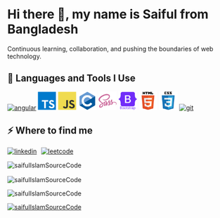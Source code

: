 <h1>Hi there 👋, my name is Saiful from Bangladesh</h1>
<p>Continuous learning, collaboration, and pushing the boundaries of web technology.</p>

<h2>🚀 Languages and Tools I Use</h2>
<p>
  <a target="_blank" href="https://angular.io/assets/images/logos/angular/angular.svg"><img src="https://angular.io/assets/images/logos/angular/angular.svg" alt="angular" width="42" height="42" /></a>
  <a target="_blank" href="https://raw.githubusercontent.com/devicons/devicon/master/icons/typescript/typescript-original.svg"><img src="https://raw.githubusercontent.com/devicons/devicon/master/icons/typescript/typescript-original.svg" alt="typescript" width="42" height="42" /></a>
  <a target="_blank" href="https://raw.githubusercontent.com/devicons/devicon/master/icons/javascript/javascript-original.svg"><img src="https://raw.githubusercontent.com/devicons/devicon/master/icons/javascript/javascript-original.svg" alt="javascript" width="42" height="42" /></a>
  <a target="_blank" href="https://raw.githubusercontent.com/devicons/devicon/master/icons/c/c-original.svg"><img src="https://raw.githubusercontent.com/devicons/devicon/master/icons/c/c-original.svg" alt="c" width="42" height="42" /></a>
  <a target="_blank" href="https://raw.githubusercontent.com/devicons/devicon/master/icons/sass/sass-original.svg"><img src="https://raw.githubusercontent.com/devicons/devicon/master/icons/sass/sass-original.svg" alt="sass" width="42" height="42" /></a>
  <a target="_blank" href="https://raw.githubusercontent.com/devicons/devicon/master/icons/bootstrap/bootstrap-plain-wordmark.svg"><img src="https://raw.githubusercontent.com/devicons/devicon/master/icons/bootstrap/bootstrap-plain-wordmark.svg" alt="bootstrap" width="42" height="42" /></a>
  <a target="_blank" href="https://raw.githubusercontent.com/devicons/devicon/master/icons/html5/html5-original-wordmark.svg"><img src="https://raw.githubusercontent.com/devicons/devicon/master/icons/html5/html5-original-wordmark.svg" alt="html5" width="42" height="42" /></a>
  <a target="_blank" href="https://raw.githubusercontent.com/devicons/devicon/master/icons/css3/css3-original-wordmark.svg"><img src="https://raw.githubusercontent.com/devicons/devicon/master/icons/css3/css3-original-wordmark.svg" alt="css3" width="42" height="42" /></a>
  <a target="_blank" href="https://www.vectorlogo.zone/logos/git-scm/git-scm-icon.svg"><img src="https://www.vectorlogo.zone/logos/git-scm/git-scm-icon.svg" alt="git" width="42" height="42" /></a>
</p>

<h2>⚡️ Where to find me</h2>
<div style="display: flex; gap: 10px; align-items: center;">
  <a target="_blank" href="https://www.linkedin.com/in/saifulislam-dev/">
    <img src="https://img.freepik.com/premium-photo/round-linkedin-logo-isolated-white-background_469489-1046.jpg?semt=ais_hybrid&w=740" alt="linkedin" width="42" height="42" />
  </a>
  <a target="_blank" href="https://leetcode.com/u/saifulWebDev/">
    <img src="https://upload.wikimedia.org/wikipedia/commons/1/19/LeetCode_logo_black.png?style=for-the-badge&logo=linkedin&logoColor=white&color=%230a77b6" alt="leetcode" width="42" height="42" />
  </a>
</div>

<p><img align="center" src="https://github-readme-stats.vercel.app/api?username=saifulIslamSourceCode&show_icons=true&locale=en" alt="saifulIslamSourceCode" /></p>
<p><img align="center" src="https://github-readme-streak-stats.herokuapp.com/?user=saifulIslamSourceCode&" alt="saifulIslamSourceCode" /></p>
<p><img src="https://github-readme-stats.vercel.app/api/top-langs?username=saifulIslamSourceCode&show_icons=true&locale=en&layout=compact" alt="saifulIslamSourceCode" /></p>
<p><a href="https://github.com/ryo-ma/github-profile-trophy"><img src="https://github-profile-trophy.vercel.app/?username=saifulIslamSourceCode" alt="saifulIslamSourceCode" /></a></p>
